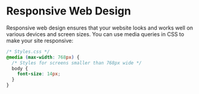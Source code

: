 # Responsive Web Design

Responsive web design ensures that your website looks and works well on various devices and screen sizes. You can use media queries in CSS to make your site responsive:

```css
/* Styles.css */
@media (max-width: 768px) {
  /* Styles for screens smaller than 768px wide */
  body {
    font-size: 14px;
  }
}
```
